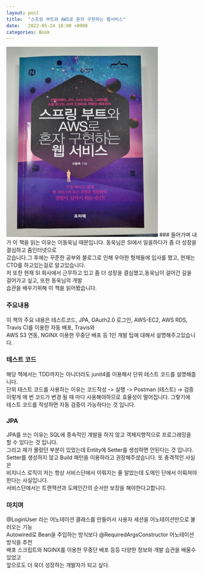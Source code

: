```yaml
---
layout: post
title:  "스프링 부트와 AWS로 혼자 구현하는 웹서비스"
date:   2022-05-24 10:00 +0900
categories: Book
---
```


<img src="/public/img/springBootAws.jpg"  width="400" height="500"/>
### 들어가며
내가 이 책을 읽는 이유는 이동욱님 때문입니다. 동욱님은 SI에서 일을하다가 좀 더 성장을 결심하고 줌인터넷으로 <br>
갔습니다.그 후에는 꾸준한 공부와 블로그로 인해 우아한 형제들에 입사를 했고, 현재는 CTO를 하고있는걸로 알고있습니다.<br>
저 또한 현재 SI 회사에서 근무하고 있고 좀 더 성장을 결심했고,동욱님이 걸어간 길을 걸어가고 싶고, 또한 동욱님의 개발<br>
습관을 배우기위해 이 책을 읽어봤습니다.


### 주요내용
이 책의 주요 내용은 테스트코드, JPA, OAuth2.0 로그인, AWS-EC2, AWS RDS, Travis CI를 이용한 자동 배포, Travis와 <br>
AWS S3 연동, NGINX 이용한 무중단 배포 등 1인 개발 팁에 대해서 설명해주고있습니다. <br>

### 테스트 코드
해당 책에서는 TDD까지는 아니더라도 junit4를 이용해서 단위 테스트 코드를 설명해줍니다.<br>
단위 테스트 코드를 사용하는 이유는 코드작성 -> 실행 -> Postman (테스트) -> 검증 <br>
이렇게 매 번 코드가 변경 될 때 마다 사용해야하므로 효율성이 떨어집니다. 그렇기에 <br>
테스트 코드를 작성하면 자동 검증이 가능하다는 것 입니다. 

### JPA
JPA를 쓰는 이유는 SQL에 종속적인 개발을 하지 않고 객체지향적으로 프로그래밍을 할 수 있다는 것 입니다.<br>
그리고 제가 몰랐던 부분이 있었는데 Entity에 Setter를 생성하면 안된다는 것 입니다. <br>
Setter를 생성하지 않고 Build 패턴을 이용하라고 권장해주셨습니다. 또 충격적인 사실은 <br>
비지니스 로직이 저는 항상 서비스단에서 이뤄지는 줄 알았는데 도메인 단에서 이뤄져야한다는 사실입니다. <br>
서비스단에서는 트랜잭션과 도메인간의 순서만 보장을 해야한다고합니다.

### 마치며
@LoginUser 라는 어노테이션 클래스를 만들어서 사용자 세션을 어노테이션만으로 불러오는 기능 <br>
Autowired로 Bean을 주입하는 방식보다 @RequiredArgsConstructor 어노테이션 방식을 추천<br>
배포 스크립트와 NGINX를 이용한 무중단 배포 등등 다양한 정보와 개발 습관을 배울수 있었고 <br>
앞으로도 더 욱더 성장하는 개발자가 되고 싶다.      
 





